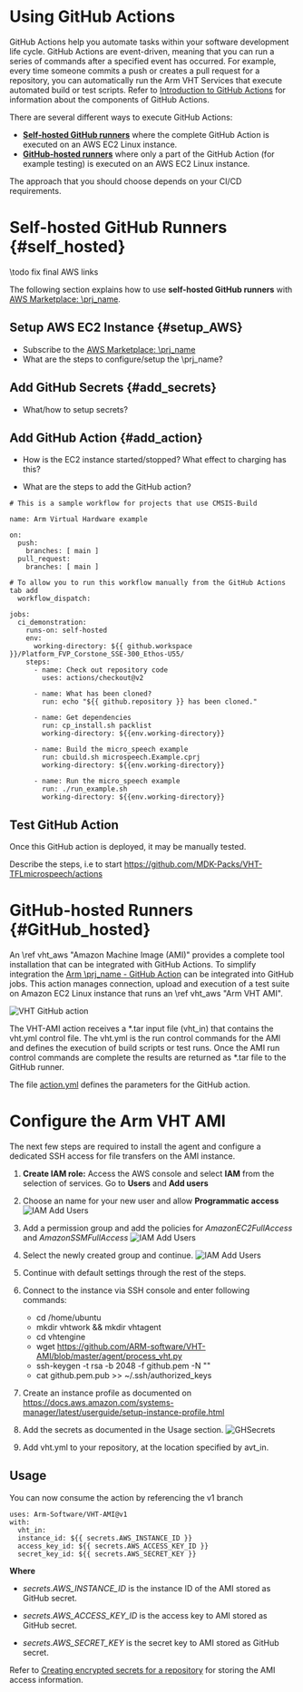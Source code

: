 
# Using GitHub Actions

GitHub Actions help you automate tasks within your software development life cycle. GitHub Actions are event-driven, meaning that you can run a series of commands after a specified event has occurred.  For example, every time someone commits a push or creates a pull request for a repository, you can automatically run the Arm VHT Services that execute automated build or test scripts. Refer to [Introduction to GitHub Actions](https://docs.github.com/en/actions/learn-github-actions/introduction-to-github-actions) for information about the components of GitHub Actions.

There are several different ways to execute GitHub Actions:
  - [**Self-hosted GitHub runners**](./#self_hosted) where the complete GitHub Action is executed on an AWS EC2 Linux instance.
  - [**GitHub-hosted runners**](./#GitHub_hosted) where only a part of the GitHub Action (for example testing) is executed on an AWS EC2 Linux instance.
  
The approach that you should choose depends on your CI/CD requirements.


# Self-hosted GitHub Runners {#self_hosted}

\todo fix final AWS links

The following section explains how to use **self-hosted GitHub runners** with [AWS Marketplace: \prj_name](https://aws.amazon.com/marketplace/pp/prodview-urbpq7yo5va7g).


## Setup AWS EC2 Instance {#setup_AWS}


 - Subscribe to the [AWS Marketplace: \prj_name](https://aws.amazon.com/marketplace/pp/prodview-urbpq7yo5va7g)
 - What are the steps to configure/setup the \prj_name?

## Add GitHub Secrets {#add_secrets}

 - What/how to setup secrets? 

## Add GitHub Action {#add_action}

 - How is the EC2 instance started/stopped?  What effect to charging has this?

 - What are the steps to add the GitHub action?

```
# This is a sample workflow for projects that use CMSIS-Build

name: Arm Virtual Hardware example

on:
  push:
    branches: [ main ]
  pull_request:
    branches: [ main ]

# To allow you to run this workflow manually from the GitHub Actions tab add
  workflow_dispatch:

jobs:
  ci_demonstration:
    runs-on: self-hosted
    env:
      working-directory: ${{ github.workspace }}/Platform_FVP_Corstone_SSE-300_Ethos-U55/
    steps:
      - name: Check out repository code
        uses: actions/checkout@v2

      - name: What has been cloned?
        run: echo "${{ github.repository }} has been cloned."

      - name: Get dependencies
        run: cp_install.sh packlist
        working-directory: ${{env.working-directory}}

      - name: Build the micro_speech example
        run: cbuild.sh microspeech.Example.cprj
        working-directory: ${{env.working-directory}}

      - name: Run the micro_speech example
        run: ./run_example.sh
        working-directory: ${{env.working-directory}}
```




## Test GitHub Action

Once this GitHub action is deployed, it may be manually tested.

Describe the steps, i.e to start https://github.com/MDK-Packs/VHT-TFLmicrospeech/actions


# GitHub-hosted Runners {#GitHub_hosted}


An \ref vht_aws "Amazon Machine Image (AMI)" provides a complete tool installation that can be integrated with GitHub Actions.
To simplify integration the [Arm \prj_name - GitHub Action](https://github.com/ARM-software/VHT-AMI) can be integrated into GitHub jobs. This action manages connection, upload and execution of a test suite on Amazon EC2 Linux instance that runs an \ref vht_aws "Arm VHT AMI".

![VHT GitHub action](./images/vht_action.png "VHT GitHub action for AMI integration")

The VHT-AMI action receives a *.tar input file (vht_in) that contains the vht.yml control file. The vht.yml is the run control commands for the AMI and defines the execution of build scripts or test runs. Once the AMI run control commands are complete the results are returned as *.tar file to the GitHub runner.

The file [action.yml](https://github.com/ARM-software/VHT-AMI/blob/master/action.yml) defines the parameters for the GitHub action.


# Configure the Arm VHT AMI

The next few steps are required to install the agent and configure a dedicated SSH access for file transfers on the AMI instance.


 1. **Create IAM role:** Access the AWS console and select **IAM** from the selection of services. Go to **Users** and **Add users**

 2. Choose an name for your new user and allow **Programmatic access**
 ![IAM Add Users](./images/IAM1.PNG "IAM user role for Github Actions 1")
 
 3. Add a permission group and add the policies for *AmazonEC2FullAccess* and *AmazonSSMFullAccess*
 ![IAM Add Users](./images/IAM2.PNG "IAM user role for Github Actions 2")

 4. Select the newly created group and continue.
 ![IAM Add Users](./images/IAM3.PNG "IAM user role for Github Actions 3")

 5. Continue with default settings through the rest of the steps.

 6. Connect to the instance via SSH console and enter following commands:
    - cd /home/ubuntu
    - mkdir vhtwork && mkdir vhtagent
    - cd vhtengine
    - wget https://github.com/ARM-software/VHT-AMI/blob/master/agent/process_vht.py
    - ssh-keygen -t rsa -b 2048 -f github.pem -N "" 
    - cat github.pem.pub >> ~/.ssh/authorized_keys

 7. Create an instance profile as documented on https://docs.aws.amazon.com/systems-manager/latest/userguide/setup-instance-profile.html

 8. Add the secrets as documented in the Usage section.
  ![GHSecrets](./images/GHSecrets.png "Github Secrets")

 9. Add vht.yml to your repository, at the location specified by avt_in.


## Usage

You can now consume the action by referencing the v1 branch

```
uses: Arm-Software/VHT-AMI@v1
with:
  vht_in:
  instance_id: ${{ secrets.AWS_INSTANCE_ID }}
  access_key_id: ${{ secrets.AWS_ACCESS_KEY_ID }}
  secret_key_id: ${{ secrets.AWS_SECRET_KEY }}
```

**Where**

 - *secrets.AWS_INSTANCE_ID* is the instance ID of the AMI stored as GitHub secret.

 - *secrets.AWS_ACCESS_KEY_ID* is the access key to AMI stored as GitHub secret.

 - *secrets.AWS_SECRET_KEY* is the secret key to AMI stored as GitHub secret.

Refer to [Creating encrypted secrets for a repository](https://docs.github.com/en/actions/reference/encrypted-secrets#creating-encrypted-secrets-for-a-repository) for storing the AMI access information.

